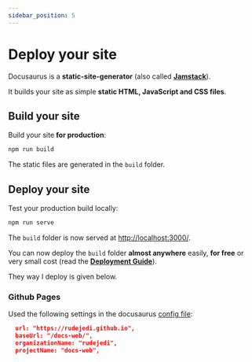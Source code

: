 ```yaml
---
sidebar_position: 5
---
```


# Deploy your site

Docusaurus is a **static-site-generator** (also called **[Jamstack](https://jamstack.org/)**).

It builds your site as simple **static HTML, JavaScript and CSS files**.

## Build your site

Build your site **for production**:

```bash
npm run build
```

The static files are generated in the `build` folder.

## Deploy your site

Test your production build locally:

```bash
npm run serve
```

The `build` folder is now served at [http://localhost:3000/](http://localhost:3000/).

You can now deploy the `build` folder **almost anywhere** easily, **for free** or very small cost (read the **[Deployment Guide](https://docusaurus.io/docs/deployment)**).

They way I deploy is given below.

### Github Pages

Used the following settings in the docusaurus [config file](./../../docusaurus.config.js):

```json
  url: "https://rudejedi.github.io",
  baseUrl: "/docs-web/",
  organizationName: "rudejedi",
  projectName: "docs-web",
```
